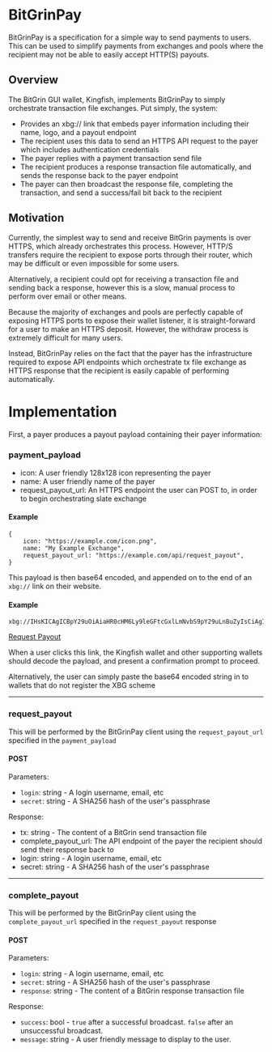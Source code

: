 # BitGrinPay

BitGrinPay is a specification for a simple way to send payments to users. This can be used to simplify payments from exchanges and pools where the recipient may not be able to easily accept HTTP(S) payouts.

## Overview

The BitGrin GUI wallet, Kingfish, implements BitGrinPay to simply orchestrate transaction file exchanges. Put simply, the system:

 - Provides an xbg:// link that embeds payer information including their name, logo, and a payout endpoint
 - The recipient uses this data to send an HTTPS API request to the payer which includes authentication credentials
 - The payer replies with a payment transaction send file
 - The recipient produces a response transaction file automatically, and sends the response back to the payer endpoint
 - The payer can then broadcast the response file, completing the transaction, and send a success/fail bit back to the recipient

 ## Motivation

 Currently, the simplest way to send and receive BitGrin payments is over HTTPS, which already orchestrates this process.
 However, HTTP/S transfers require the recipient to expose ports through their router, which may be difficult or even impossible for some users.

 Alternatively, a recipient could opt for receiving a transaction file and sending back a response, however this is a slow, manual process to perform over email or other means.

 Because the majority of exchanges and pools are perfectly capable of exposing HTTPS ports to expose their wallet listener, it is straight-forward for a user to make an HTTPS deposit. However, the withdraw process is extremely difficult for many users.

 Instead, BitGrinPay relies on the fact that the payer has the infrastructure required to expose API endpoints which orchestrate tx file exchange as HTTPS response that the recipient is easily capable of performing automatically.

 # Implementation

First, a payer produces a payout payload containing their payer information:

 ### payment_payload

  - icon: A user friendly 128x128 icon representing the payer
  - name: A user friendly name of the payer
  - request_payout_url: An HTTPS endpoint the user can POST to, in order to begin orchestrating slate exchange

 #### Example
 ```
 {
     icon: "https://example.com/icon.png",
     name: "My Example Exchange",
     request_payout_url: "https://example.com/api/request_payout",
 }
 ```

 This payload is then base64 encoded, and appended on to the end of an `xbg://` link on their website.

 #### Example
 ```
 xbg://IHsKICAgICBpY29uOiAiaHR0cHM6Ly9leGFtcGxlLmNvbS9pY29uLnBuZyIsCiAgICAgbmFtZTogIk15IEV4YW1wbGUgRXhjaGFuZ2UiLAogICAgIHJlcXVlc3RfcGF5b3V0X3VybDogImh0dHBzOi8vZXhhbXBsZS5jb20vYXBpL3JlcXVlc3RfcGF5b3V0IiwKIH0=
 ```

 [Request Payout](xbg://IHsKICAgICBpY29uOiAiaHR0cHM6Ly9leGFtcGxlLmNvbS9pY29uLnBuZyIsCiAgICAgbmFtZTogIk15IEV4YW1wbGUgRXhjaGFuZ2UiLAogICAgIHJlcXVlc3RfcGF5b3V0X3VybDogImh0dHBzOi8vZXhhbXBsZS5jb20vYXBpL3JlcXVlc3RfcGF5b3V0IiwKIH0=)

 When a user clicks this link, the Kingfish wallet and other supporting wallets should decode the payload, and present a confirmation prompt to proceed.

 Alternatively, the user can simply paste the base64 encoded string in to wallets that do not register the XBG scheme

---

### request_payout
This will be performed by the BitGrinPay client using the `request_payout_url` specified in the `payment_payload`

#### POST
Parameters:
 - `login`: string - A login username, email, etc
 - `secret`: string - A SHA256 hash of the user's passphrase
 
 Response:
  - tx: string - The content of a BitGrin send transaction file
  - complete_payout_url: The API endpoint of the payer the recipient should send their response back to
  - login: string - A login username, email, etc
  - secret: string - A SHA256 hash of the user's passphrase

---

### complete_payout
This will be performed by the BitGrinPay client using the `complete_payout_url` specified in the `request_payout` response

#### POST
Parameters:
 - `login`: string - A login username, email, etc
 - `secret`: string - A SHA256 hash of the user's passphrase
 - `response`: string - The content of a BitGrin response transaction file

Response:
 - `success`: bool - `true` after a successful broadcast. `false` after an unsuccessful broadcast.
 - `message`: string - A user friendly message to display to the user.












